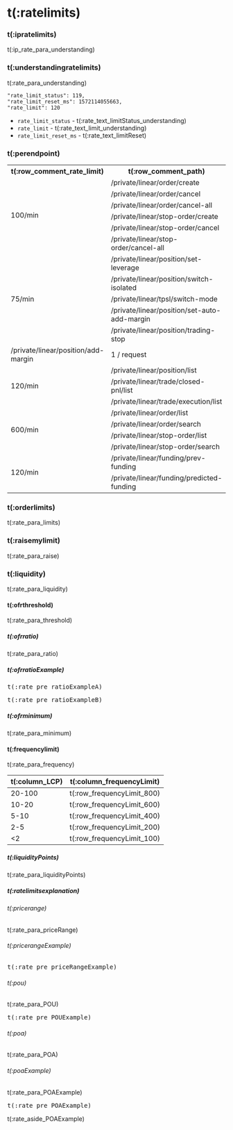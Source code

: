 # t(:ratelimits)
### t(:ipratelimits)
t(:ip_rate_para_understanding)

### t(:understandingratelimits)
t(:rate_para_understanding)

```
"rate_limit_status": 119,
"rate_limit_reset_ms": 1572114055663,
"rate_limit": 120
```

* `rate_limit_status` - t(:rate_text_limitStatus_understanding)
* `rate_limit` - t(:rate_text_limit_understanding)
* `rate_limit_reset_ms` - t(:rate_text_limitReset)


### t(:perendpoint)
<table class="custom_table">
  <tr>
    <th>t(:row_comment_rate_limit)</th>
    <th>t(:row_comment_path)</th>
    <th>t(:row_comment_consume)</th>
  </tr>
  <tr>
    <td rowspan="6">100/min</td>
    <td>/private/linear/order/create </td>
    <td>1 / request</td>
  </tr>
  <tr><td>/private/linear/order/cancel </td><td>1 / request</td></tr>
  <tr><td>/private/linear/order/cancel-all </td><td>10 / request</td></tr>
  <tr><td>/private/linear/stop-order/create </td><td>1 / request</td></tr>
  <tr><td>/private/linear/stop-order/cancel </td><td>1 / request</td></tr>
  <tr><td>/private/linear/stop-order/cancel-all </td><td>10 / request</td></tr>
  <tr>
    <td rowspan="5">75/min</td>
    <td>/private/linear/position/set-leverage   </td>
    <td>1 / request</td>
  </tr>
  <tr><td>/private/linear/position/switch-isolated </td><td>1 / request</td></tr>
  <tr><td>/private/linear/tpsl/switch-mode </td><td>1 / request</td></tr>
  <tr><td>/private/linear/position/set-auto-add-margin </td><td>1 / request</td></tr>
  <tr><td>/private/linear/position/trading-stop </td><td>1 / request</td></tr>
  <tr><td>/private/linear/position/add-margin </td><td>1 / request</td></tr>
    
  <tr>
    <td rowspan="3">120/min</td>
    <td>/private/linear/position/list  </td>
    <td>1 / request</td>
  </tr>
  <tr><td>/private/linear/trade/closed-pnl/list </td><td>1 / request</td></tr>
  <tr><td>/private/linear/trade/execution/list </td><td>1 / request</td></tr>
    
  <tr>
    <td rowspan="4">600/min</td>
    <td>/private/linear/order/list </td>
    <td>1 / request</td>
  </tr>
  <tr><td>/private/linear/order/search </td><td>1 / request</td></tr>
  <tr><td>/private/linear/stop-order/list </td><td>1 / request</td></tr>
  <tr><td>/private/linear/stop-order/search </td><td>1 / request</td></tr>
  
  <tr>
    <td rowspan="2">120/min</td>
    <td>/private/linear/funding/prev-funding  </td>
    <td>1 / request</td>
  </tr>
  <tr><td>/private/linear/funding/predicted-funding </td><td>1 / request</td></tr>
</table>

### t(:orderlimits)
t(:rate_para_limits)

### t(:raisemylimit)
t(:rate_para_raise)

### t(:liquidity)
t(:rate_para_liquidity)

#### t(:ofrthreshold)
t(:rate_para_threshold)

##### t(:ofrratio)
t(:rate_para_ratio)

##### t(:ofrratioExample)


<pre class="center-column-nonindent">
t(:rate_pre_ratioExampleA)
</pre>

<pre class="center-column-nonindent">
t(:rate_pre_ratioExampleB)
</pre>


##### t(:ofrminimum)
t(:rate_para_minimum)


#### t(:frequencylimit)
t(:rate_para_frequency)


| t(:column_LCP) | t(:column_frequencyLimit) |
|  ----    | ----  |
| 20-100  | t(:row_frequencyLimit_800) |
| 10-20   | t(:row_frequencyLimit_600) |
| 5-10    | t(:row_frequencyLimit_400) |
| 2-5     | t(:row_frequencyLimit_200) |
| <2      | t(:row_frequencyLimit_100) |

##### t(:liquidityPoints)
t(:rate_para_liquidityPoints)

##### t(:ratelimitsexplanation)

###### t(:pricerange)
t(:rate_para_priceRange)

###### t(:pricerangeExample)
<pre class="center-column-nonindent">
t(:rate_pre_priceRangeExample)
</pre>


###### t(:pou)
t(:rate_para_POU)

<pre class="center-column-nonindent">
t(:rate_pre_POUExample)
</pre>


###### t(:poa)
t(:rate_para_POA)

###### t(:poaExample)
t(:rate_para_POAExample)

<pre class="center-column-nonindent">
t(:rate_pre_POAExample)
</pre>

<aside class="notice">
t(:rate_aside_POAExample)
</aside>
